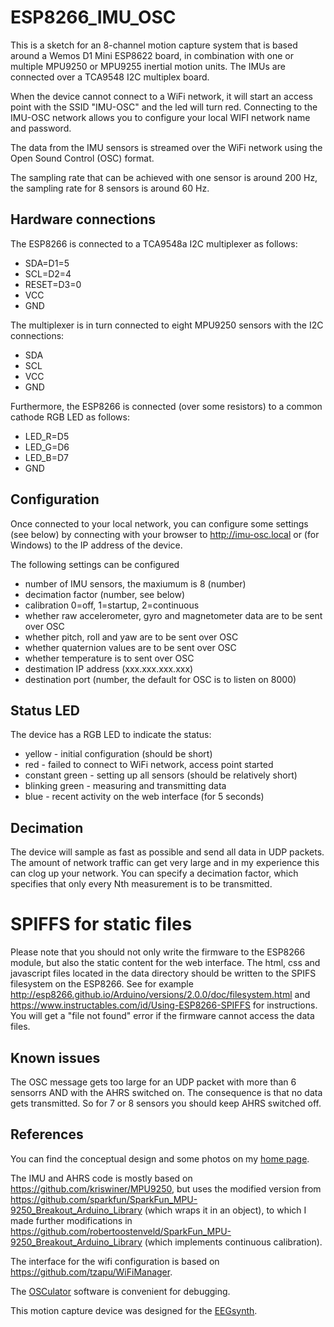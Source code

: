 # ESP8266_IMU_OSC

This is a sketch for an 8-channel motion capture system that is
based around a Wemos D1 Mini ESP8622 board, in combination with one
or multiple MPU9250 or MPU9255 inertial motion units. The IMUs are
connected over a TCA9548 I2C multiplex board.

When the device cannot connect to a WiFi network, it will start an
access point with the SSID "IMU-OSC" and the led will turn red.
Connecting to the IMU-OSC network allows you to configure your local
WIFI network name and password.

The data from the IMU sensors is streamed over the WiFi network
using the Open Sound Control (OSC) format.

The sampling rate that can be achieved with one sensor is around
200 Hz, the sampling rate for 8 sensors is around 60 Hz.

## Hardware connections

The ESP8266 is connected to a TCA9548a I2C multiplexer as follows:

- SDA=D1=5
- SCL=D2=4
- RESET=D3=0
- VCC
- GND

The multiplexer is in turn connected to eight MPU9250 sensors with the I2C connections:

- SDA
- SCL
- VCC
- GND

Furthermore, the ESP8266 is connected (over some resistors) to a common cathode RGB LED as follows:

- LED_R=D5
- LED_G=D6
- LED_B=D7
- GND

## Configuration

Once connected to your local network, you can configure some settings
(see below) by connecting with your browser to http://imu-osc.local
or (for Windows) to the IP address of the device.

The following settings can be configured
  * number of IMU sensors, the maxiumum is 8 (number)
  * decimation factor (number, see below)
  * calibration 0=off, 1=startup, 2=continuous
  * whether raw accelerometer, gyro and magnetometer data are to be sent over OSC
  * whether pitch, roll and yaw are to be sent over OSC
  * whether quaternion values are to be sent over OSC
  * whether temperature is to sent over OSC
  * destimation IP address (xxx.xxx.xxx.xxx)
  * destination port (number, the default for OSC is to listen on 8000)

## Status LED

The device has a RGB LED to indicate the status:
  * yellow - initial configuration (should be short)
  * red - failed to connect to WiFi network, access point started
  * constant green - setting up all sensors (should be relatively short)
  * blinking green - measuring and transmitting data
  * blue - recent activity on the web interface (for 5 seconds)

## Decimation

The device will sample as fast as possible and send all data in UDP
packets. The amount of network traffic can get very large and in
my experience this can clog up your network. You can specify a
decimation factor, which specifies that only every Nth measurement
is to be transmitted.

# SPIFFS for static files

Please note that you should not only write the firmware to the ESP8266 module, but also the static content for the web interface. The html, css and javascript files located in the data directory should be written to the SPIFS filesystem on the ESP8266. See for example http://esp8266.github.io/Arduino/versions/2.0.0/doc/filesystem.html and https://www.instructables.com/id/Using-ESP8266-SPIFFS for instructions.
You will get a "file not found" error if the firmware cannot access the data files.

## Known issues

The OSC message gets too large for an UDP packet with more than 6
sensorrs AND with the AHRS switched on. The consequence is that no
data gets transmitted. So for 7 or 8 sensors you should keep AHRS
switched off.

## References

You can find the conceptual design and some photos on my [home page](http://robertoostenveld.nl/?p=835).

The IMU and AHRS code is mostly based on https://github.com/kriswiner/MPU9250, but uses the modified version from https://github.com/sparkfun/SparkFun_MPU-9250_Breakout_Arduino_Library (which wraps it in an object), to which I made further modifications in https://github.com/robertoostenveld/SparkFun_MPU-9250_Breakout_Arduino_Library (which implements continuous calibration).

The interface for the wifi configuration is based on https://github.com/tzapu/WiFiManager.

The [OSCulator](https://osculator.net) software is convenient for debugging.

This motion capture device was designed for the [EEGsynth](http://eegsynth.org).
